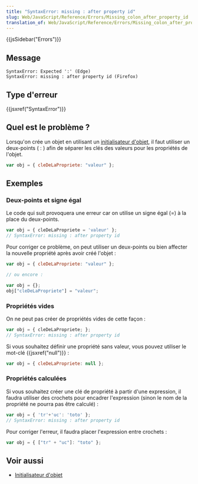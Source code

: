 ```yaml
---
title: "SyntaxError: missing : after property id"
slug: Web/JavaScript/Reference/Errors/Missing_colon_after_property_id
translation_of: Web/JavaScript/Reference/Errors/Missing_colon_after_property_id
---
```


{{jsSidebar("Errors")}}

## Message

```
SyntaxError: Expected ':' (Edge)
SyntaxError: missing : after property id (Firefox)
```

## Type d'erreur

{{jsxref("SyntaxError")}}

## Quel est le problème ?

Lorsqu'on crée un objet en utilisant un [initialisateur d'objet](/fr/docs/Web/JavaScript/Reference/Opérateurs/Initialisateur_objet), il faut utiliser un deux-points ( : ) afin de séparer les clés des valeurs pour les propriétés de l'objet.

```js
var obj = { cleDeLaPropriete: "valeur" };
```

## Exemples

### Deux-points et signe égal

Le code qui suit provoquera une erreur car on utilise un signe égal (=) à la place du deux-points.

```js example-bad
var obj = { cleDeLaPropriete = 'valeur' };
// SyntaxError: missing : after property id
```

Pour corriger ce problème, on peut utiliser un deux-points ou bien affecter la nouvelle propriété après avoir créé l'objet :

```js example-good
var obj = { cleDeLaPropriete: "valeur" };

// ou encore :

var obj = {};
obj["cleDeLaPropriete"] = "valeur";
```

### Propriétés vides

On ne peut pas créer de propriétés vides de cette façon :

```js example-bad
var obj = { cleDeLaPropriete; };
// SyntaxError: missing : after property id
```

Si vous souhaitez définir une propriété sans valeur, vous pouvez utiliser le mot-clé {{jsxref("null")}} :

```js example-good
var obj = { cleDeLaPropriete: null };
```

### Propriétés calculées

Si vous souhaitez créer une clé de propriété à partir d'une expression, il faudra utiliser des crochets pour encadrer l'expression (sinon le nom de la propriété ne pourra pas être calculé) :

```js example-bad
var obj = { 'tr'+'uc': 'toto' };
// SyntaxError: missing : after property id
```

Pour corriger l'erreur, il faudra placer l'expression entre crochets :

```js example-good
var obj = { ["tr" + "uc"]: "toto" };
```

## Voir aussi

- [Initialisateur d'objet](/fr/docs/Web/JavaScript/Reference/Opérateurs/Initialisateur_objet)
